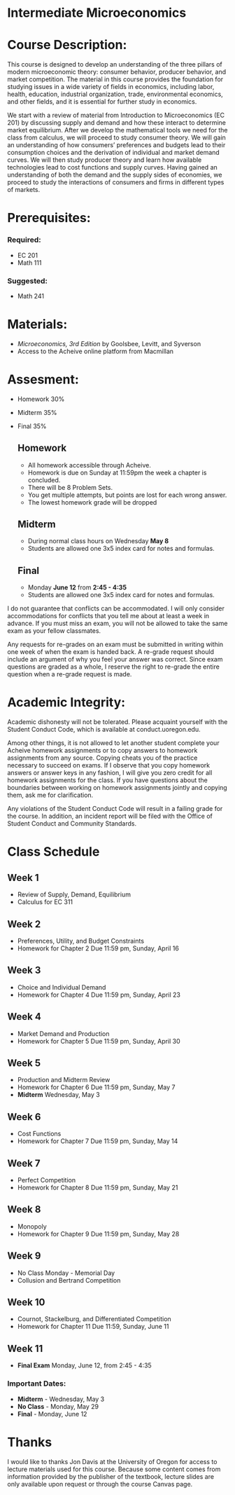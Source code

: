 # Intermediate Microeconomics
# Course Description: 
  
This course is designed to develop an understanding of the three pillars of  modern microeconomic theory: consumer behavior, producer behavior, and market competition. The material in this course provides the foundation for studying issues in a wide variety of fields in economics, including labor, health, education, industrial organization, trade, environmental economics, and other fields, and it is essential for further study in economics. 

We start with a review of material from Introduction to Microeconomics (EC 201) by discussing supply and demand and how these interact to determine market equilibrium. After we develop the mathematical tools we need for the class from calculus, we will proceed to study consumer theory. We will gain an understanding of how consumers’ preferences and budgets lead to their consumption choices and the derivation of individual and market demand curves. We will then study producer theory and learn how available technologies lead to cost functions and supply curves. Having gained an understanding of both the demand and the supply sides of economies, we proceed to study the interactions of consumers and firms in different types of markets. 

# Prerequisites:

### Required:
  - EC 201
  - Math 111
### Suggested:
  - Math 241

# Materials:

  - *Microeconomics, 3rd Edition* by Goolsbee, Levitt, and Syverson
  - Access to the Acheive online platform from Macmillan

# Assesment: 

- Homework 30%
- Midterm 35%
- Final 35%

  ## Homework 
    
   - All homework accessible through Acheive.
   - Homework is due on Sunday at 11:59pm the week a chapter is concluded.
   - There will be 8 Problem Sets.
   - You get multiple attempts, but points are lost for each wrong answer.
   - The lowest homework grade will be dropped
  
  ## Midterm 
  
  - During normal class hours on Wednesday **May 8**
  - Students are allowed one 3x5 index card for notes and formulas.
  
  ## Final 
  
  - Monday **June 12** from **2:45 - 4:35**
  - Students are allowed one 3x5 index card for notes and formulas.
    
I do not guarantee that conflicts can be accommodated. I will only consider accommodations for conflicts that you tell me about at least a week in advance. If you must miss an exam, you will not be allowed to take the same exam as your fellow classmates.

Any requests for re-grades on an exam must be submitted in writing within one week of when the exam is handed back. A re-grade request should include an argument of why you feel your answer was correct. Since exam questions are graded as a whole, I reserve the right to re-grade the entire question when a re-grade request is made.

# Academic Integrity:

Academic dishonesty will not be tolerated. Please acquaint yourself with the Student Conduct Code, which is available at conduct.uoregon.edu. 

Among other things, it is not allowed to let another student complete your Acheive homework assignments or to copy answers to homework assignments from any source. Copying cheats you of the practice necessary to succeed on exams. If I observe that you copy homework answers or answer keys in any fashion, I will give you zero credit for all homework assignments for the class. If you have questions about the boundaries between working on homework assignments jointly and copying them, ask me for clarification.

Any violations of the Student Conduct Code will result in a failing grade for the course. In addition, an incident report will be filed with the Office of Student Conduct and Community Standards. 


# Class Schedule

## Week 1

  - Review of Supply, Demand, Equilibrium
  - Calculus for EC 311

## Week 2

  - Preferences, Utility, and Budget Constraints
  - Homework for Chapter 2 Due 11:59 pm, Sunday, April 16

## Week 3

  - Choice and Individual Demand 
  - Homework for Chapter 4 Due 11:59 pm, Sunday, April 23

## Week 4

  - Market Demand and Production
  - Homework for Chapter 5 Due 11:59 pm, Sunday, April 30
  
## Week 5

  - Production and Midterm Review
  - Homework for Chapter 6 Due 11:59 pm, Sunday, May 7
  - **Midterm** Wednesday, May 3
  
## Week 6

  - Cost Functions
  - Homework for Chapter 7 Due 11:59 pm, Sunday, May 14
  
## Week 7

  - Perfect Competition
  - Homework for Chapter 8 Due 11:59 pm, Sunday, May 21
  
## Week 8

  - Monopoly
  - Homework for Chapter 9 Due 11:59 pm, Sunday, May 28
  
## Week 9 
  
  - No Class Monday - Memorial Day
  - Collusion and Bertrand Competition
  
## Week 10

  - Cournot, Stackelburg, and Differentiated Competition
  - Homework for Chapter 11 Due 11:59, Sunday, June 11
  
## Week 11
  
  - **Final Exam** Monday, June 12, from 2:45 - 4:35

### Important Dates: 
  - **Midterm** - Wednesday, May 3
  - **No Class** - Monday, May 29
  - **Final** - Monday, June 12


# Thanks

I would like to thanks Jon Davis at the University of Oregon for access to lecture materials used for this course. Because some content comes from information provided by the publisher of the textbook, lecture slides are only available upon request or through the course Canvas page. 


 

